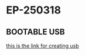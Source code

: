 # EP-250318
## BOOTABLE USB
[this is the link for creating usb](https://www.youtube.com/watch?v=wmqX1-kQKa0)





